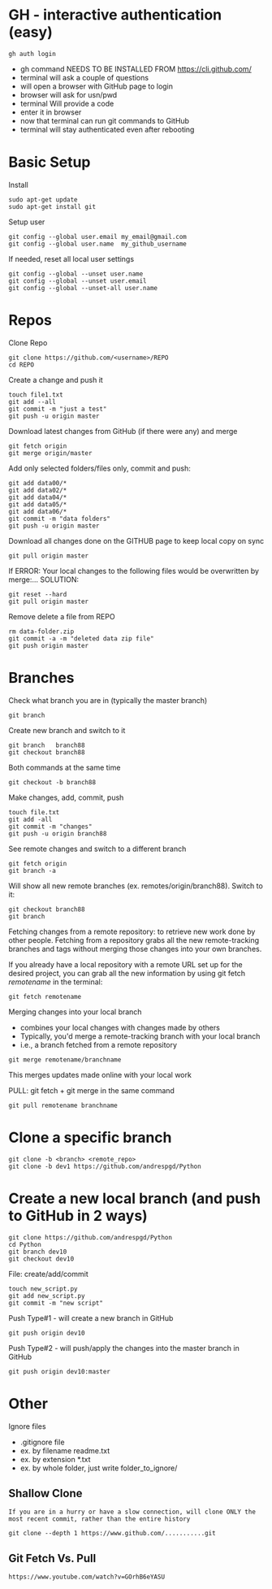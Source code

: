 # GH - interactive authentication (easy)
```
gh auth login
```
- gh command NEEDS TO BE INSTALLED FROM https://cli.github.com/
- terminal will ask a couple of questions
- will open a browser with GitHub page to login
- browser will ask for usn/pwd
- terminal Will provide a code
- enter it in browser
- now that terminal can run git commands to GitHub
- terminal will stay authenticated even after rebooting


# Basic Setup
Install 
```
sudo apt-get update
sudo apt-get install git
```
Setup user
```
git config --global user.email my_email@gmail.com
git config --global user.name  my_github_username
```
If needed, reset all local user settings
```
git config --global --unset user.name
git config --global --unset user.email
git config --global --unset-all user.name
```

# Repos
Clone Repo
```
git clone https://github.com/<username>/REPO
cd REPO
``` 

Create a change and push it
```
touch file1.txt
git add --all
git commit -m "just a test"
git push -u origin master
```

Download latest changes from GitHub (if there were any) and merge
```
git fetch origin
git merge origin/master
```

Add only selected folders/files only, commit and push:
```
git add data00/*
git add data02/*
git add data04/*
git add data05/*
git add data06/*
git commit -m "data folders"
git push -u origin master
```

Download all changes done on the GITHUB page to keep local copy on sync
```
git pull origin master
```

If ERROR: Your local changes to the following files would be overwritten by merge:... SOLUTION:
```
git reset --hard
git pull origin master
```

Remove delete a file from REPO
```
rm data-folder.zip
git commit -a -m "deleted data zip file"
git push origin master
```

# Branches

Check what branch you are in (typically the master branch)
```
git branch
```

Create new branch and switch to it
```
git branch   branch88
git checkout branch88
```

Both commands at the same time
```
git checkout -b branch88
```

Make changes, add, commit, push
```
touch file.txt
git add -all
git commit -m "changes"
git push -u origin branch88
```

See remote changes and switch to a different branch
```
git fetch origin
git branch -a
```

Will show all new remote branches (ex. remotes/origin/branch88). Switch to it:
```
git checkout branch88
git branch    
```

Fetching changes from a remote repository: to retrieve new work done by other people. Fetching from a repository grabs all the new remote-tracking branches and tags without merging those changes into your own branches.

If you already have a local repository with a remote URL set up for the desired project, you can grab all the new information by using git fetch *remotename* in the terminal:
```
git fetch remotename
```

Merging changes into your local branch
* combines your local changes with changes made by others
* Typically, you'd merge a remote-tracking branch with your local branch
* i.e., a branch fetched from a remote repository
```
git merge remotename/branchname
```
This merges updates made online with your local work

    
PULL: git fetch + git merge in the same command
```
git pull remotename branchname
```

# Clone a specific branch
```
git clone -b <branch> <remote_repo>
git clone -b dev1 https://github.com/andrespgd/Python
```

# Create a new local branch (and push to GitHub in 2 ways)
```
git clone https://github.com/andrespgd/Python
cd Python
git branch dev10
git checkout dev10
```
File: create/add/commit
```
touch new_script.py
git add new_script.py
git commit -m "new script"
```
Push Type#1 - will create a new branch in GitHub
```
git push origin dev10
```
Push Type#2 - will push/apply the changes into the master branch in GitHub
```
git push origin dev10:master
```
    
# Other

Ignore files
* .gitignore file
* ex. by filename readme.txt
* ex. by extension *.txt
* ex. by whole folder, just write folder_to_ignore/


## Shallow Clone
    If you are in a hurry or have a slow connection, will clone ONLY the most recent commit, rather than the entire history
```
git clone --depth 1 https://www.github.com/...........git
```

## Git Fetch Vs. Pull
```
https://www.youtube.com/watch?v=GOrhB6eYASU
```
